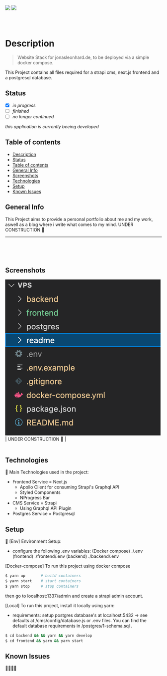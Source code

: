 <img src="https://shields.io/badge/jonasleonhard.de-offline-red?style=flat-square&logo=statuspal" />

<img src="https://shields.io/badge/pipelines-offline-red?style=flat-square&logo=github" />

<br/><br/>

# Description
> Website Stack for jonasleonhard.de, to be deployed via a simple docker compose. 

This Project contains all files required for a strapi cms, next.js frontend and a postgresql database.

## Status
- [x] _in progress_
- [ ] _finished_
- [ ] _no longer continued_ 

*this application is currently beeing developed*

## Table of contents
  - [Description](#description)
  - [Status](#status)
  - [Table of contents](#table-of-contents)
  - [General Info](#general-info)
  - [Screenshots](#screenshots)
  - [Technologies](#technologies)
  - [Setup](#setup)
  - [Known Issues](#known-issues)
## General Info
This Project aims to provide a personal portfolio about me and my work, aswell as a blog where
i write what comes to my mind.
UNDER CONSTRUCTION 🚧
________
</br></br></br>

## Screenshots
![UNDER CONSTRUCTION](./readme/screenshot.png)
| UNDER CONSTRUCTION 🚧 | <br/><br/>

## Technologies
🚧 Main Technologies used in the project: 
* Frontend Service =  Next.js
  - Apollo Client for consuming Strapi's Graphql API
  - Styled Components
  - NProgress Bar
* CMS Service = Strapi 
  - Using Graphql API Plugin
* Postgres Service = Postgresql

## Setup
🚧
[Env] Environment Setup:
- configure the following .env variables:
  (Docker compose) ./.env
  (frontend) ./frontend/.env
  (backend) ./backend/.env

[Docker-compose] To run this project using docker compose
```bash
$ yarn up       # build containers
$ yarn start    # start containers 
$ yarn stop     # stop containers
```

then go to localhost:1337/admin and create a strapi admin account.


[Local] To run this project, install it locally using yarn:
- requirements: setup postgres database's at localhost:5432 -> see defaults at /cms/config/database.js or .env files. You can find the default database requirements in /postgres/1-schema.sql .
```bash
$ cd backend && && yarn && yarn develop
$ cd frontend && yarn && yarn start
```

## Known Issues
🚧🚧🚧🚧
